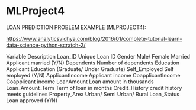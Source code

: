 # MLProject4

LOAN PREDICTION PROBLEM EXAMPLE (MLPROJECT4):

https://www.analyticsvidhya.com/blog/2016/01/complete-tutorial-learn-data-science-python-scratch-2/

Variable	          Description
Loan_ID	                  Unique Loan ID
Gender	                  Male/ Female
Married	                  Applicant married (Y/N)
Dependents	          Number of dependents
Education	          Applicant Education (Graduate/ Under Graduate)
Self_Employed	          Self employed (Y/N)
ApplicantIncome	          Applicant income
CoapplicantIncome	  Coapplicant income
LoanAmount	          Loan amount in thousands
Loan_Amount_Term	  Term of loan in months
Credit_History	          credit history meets guidelines
Property_Area	          Urban/ Semi Urban/ Rural
Loan_Status	          Loan approved (Y/N)
